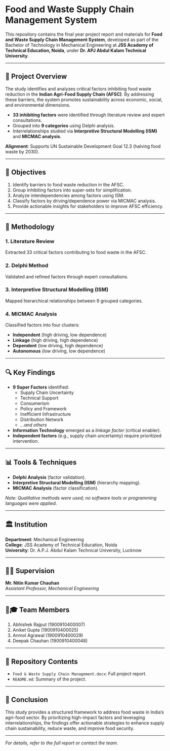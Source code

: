 # Food and Waste Supply Chain Management System

This repository contains the final year project report and materials for **Food and Waste Supply Chain Management System**, developed as part of the Bachelor of Technology in Mechanical Engineering at **JSS Academy of Technical Education, Noida**, under **Dr. APJ Abdul Kalam Technical University**.  

---

## 📘 Project Overview  
The study identifies and analyzes critical factors inhibiting food waste reduction in the **Indian Agri-Food Supply Chain (AFSC)**. By addressing these barriers, the system promotes sustainability across economic, social, and environmental dimensions.  
- **33 inhibiting factors** were identified through literature review and expert consultations.  
- Grouped into **9 categories** using Delphi analysis.  
- Interrelationships studied via **Interpretive Structural Modelling (ISM)** and **MICMAC analysis**.  

**Alignment**: Supports UN Sustainable Development Goal 12.3 (halving food waste by 2030).  

---

## 🎯 Objectives  
1. Identify barriers to food waste reduction in the AFSC.  
2. Group inhibiting factors into super-sets for simplification.  
3. Analyze interdependencies among factors using ISM.  
4. Classify factors by driving/dependence power via MICMAC analysis.  
5. Provide actionable insights for stakeholders to improve AFSC efficiency.  

---

## 🧩 Methodology  
### 1. Literature Review  
Extracted 33 critical factors contributing to food waste in the AFSC.  

### 2. Delphi Method  
Validated and refined factors through expert consultations.  

### 3. Interpretive Structural Modelling (ISM)  
Mapped hierarchical relationships between 9 grouped categories.  

### 4. MICMAC Analysis  
Classified factors into four clusters:  
- **Independent** (high driving, low dependence)  
- **Linkage** (high driving, high dependence)  
- **Dependent** (low driving, high dependence)  
- **Autonomous** (low driving, low dependence)  

---

## 🔍 Key Findings  
- **9 Super Factors** identified:  
  - Supply Chain Uncertainty  
  - Technical Support  
  - Consumerism  
  - Policy and Framework  
  - Inefficient Infrastructure  
  - Distribution Network  
  - *...and others*  
- **Information Technology** emerged as a *linkage factor* (critical enabler).  
- **Independent factors** (e.g., supply chain uncertainty) require prioritized intervention.  

---

## 📊 Tools & Techniques  
- **Delphi Analysis** (factor validation).  
- **Interpretive Structural Modelling (ISM)** (hierarchy mapping).  
- **MICMAC Analysis** (factor classification).  

*Note: Qualitative methods were used; no software tools or programming languages were applied.*  

---

## 🏛️ Institution  
**Department**: Mechanical Engineering  
**College**: JSS Academy of Technical Education, Noida  
**University**: Dr. A.P.J. Abdul Kalam Technical University, Lucknow  

---

## 👨🏫 Supervision  
**Mr. Nitin Kumar Chauhan**  
*Assistant Professor, Mechanical Engineering*  

---

## 👨🎓 Team Members  
1. Abhishek Rajput (1900910400007)  
2. Aniket Gupta (1900910400025)  
3. Anmol Agrawal (1900910400029)  
4. Deepak Chauhan (1900910400048)  

---

## 📁 Repository Contents  
- `Food & Waste Supply Chain Management.docx`: Full project report.  
- `README.md`: Summary of the project.  

---

## 📌 Conclusion  
This study provides a structured framework to address food waste in India’s agri-food sector. By prioritizing high-impact factors and leveraging interrelationships, the findings offer actionable strategies to enhance supply chain sustainability, reduce waste, and improve food security.  

---

*For details, refer to the full report or contact the team.*  
